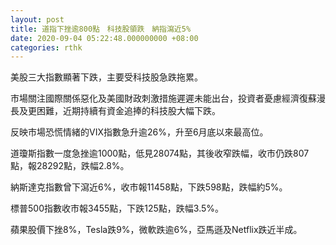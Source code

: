 ```yaml
---
layout: post
title: 道指下挫逾800點　科技股領跌　納指瀉近5%
date: 2020-09-04 05:22:48.000000000 +08:00
categories: rthk
---
```


美股三大指數顯著下跌，主要受科技股急跌拖累。

市場關注國際關係惡化及美國財政刺激措施遲遲未能出台，投資者憂慮經濟復蘇漫長及更困難，近期持續有資金追捧的科技股大幅下跌。

反映市場恐慌情緒的VIX指數急升逾26%，升至6月底以來最高位。

道瓊斯指數一度急挫逾1000點，低見28074點，其後收窄跌幅，收市仍跌807點，報28292點，跌幅2.8%。

納斯達克指數曾下瀉近6%，收市報11458點，下跌598點，跌幅約5%。

標普500指數收市報3455點，下跌125點，跌幅3.5%。

蘋果股價下挫8%，Tesla跌9%，微軟跌逾6%，亞馬遜及Netflix跌近半成。
